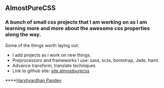 ## AlmostPureCSS

### A bunch of small css projects that I am working on as I am learning more and more about the awesome css properties along the way.

Some of the things worth laying out: 
- I add projects as i work on new things.
- Preprocessors and frameworks I use: sass, scss, bootstrap, Jade, haml.
- Advance transform, translate techniques
- Link to github site: [site.almostpurecss](https://geekidharsh.github.io/AlmostPureCSS)

****[Harshvardhan Pandey](http://www.harshvardhanpandey.com)
